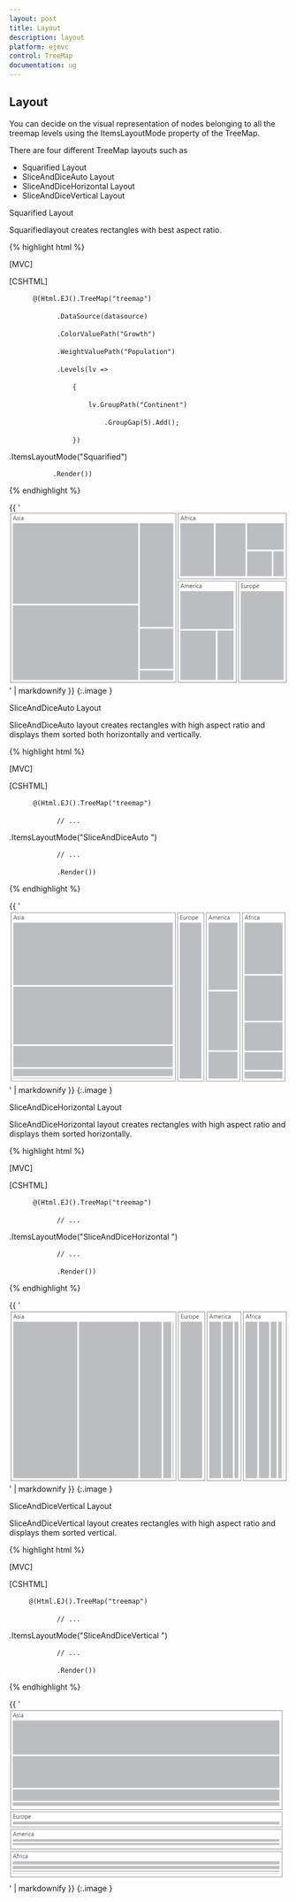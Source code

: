 ```yaml
---
layout: post
title: Layout
description: layout
platform: ejmvc
control: TreeMap
documentation: ug
---
```


## Layout

You can decide on the visual representation of nodes belonging to all the treemap levels using the ItemsLayoutMode property of the TreeMap.

There are four different TreeMap layouts such as

* Squarified Layout
* SliceAndDiceAuto Layout
* SliceAndDiceHorizontal Layout
* SliceAndDiceVertical Layout

Squarified Layout

Squarifiedlayout creates rectangles with best aspect ratio.

{% highlight html %}

[MVC]

[CSHTML]

          @(Html.EJ().TreeMap("treemap")

                .DataSource(datasource)

                .ColorValuePath("Growth")

                .WeightValuePath("Population")               

                .Levels(lv =>

                    {

                        lv.GroupPath("Continent")

                            .GroupGap(5).Add();

                    })     

.ItemsLayoutMode("Squarified")           

               .Render())



{% endhighlight %}



{{ '![](Layout_images/Layout_img1.png)' | markdownify }}
{:.image }


SliceAndDiceAuto Layout

SliceAndDiceAuto layout creates rectangles with high aspect ratio and displays them sorted both horizontally and vertically.

{% highlight html %}

 [MVC]

[CSHTML]

          @(Html.EJ().TreeMap("treemap")

                // ...   

.ItemsLayoutMode("SliceAndDiceAuto ")

                // ...   

                .Render())





{% endhighlight %}



{{ '![C:/Users/ApoorvahR/Desktop/1.png](Layout_images/Layout_img2.png)' | markdownify }}
{:.image }


SliceAndDiceHorizontal Layout

SliceAndDiceHorizontal layout creates rectangles with high aspect ratio and displays them sorted horizontally.

{% highlight html %}

[MVC]

[CSHTML]

          @(Html.EJ().TreeMap("treemap")

                // ...   

.ItemsLayoutMode("SliceAndDiceHorizontal ")

                // ...   

                .Render())



{% endhighlight %}



{{ '![](Layout_images/Layout_img3.png)' | markdownify }}
{:.image }


SliceAndDiceVertical Layout

SliceAndDiceVertical layout creates rectangles with high aspect ratio and displays them sorted vertical.

{% highlight html %}

[MVC]

[CSHTML]

         @(Html.EJ().TreeMap("treemap")

                // ...   

.ItemsLayoutMode("SliceAndDiceVertical ")

                // ...   

                .Render())





{% endhighlight %}



{{ '![](Layout_images/Layout_img4.png)' | markdownify }}
{:.image }


